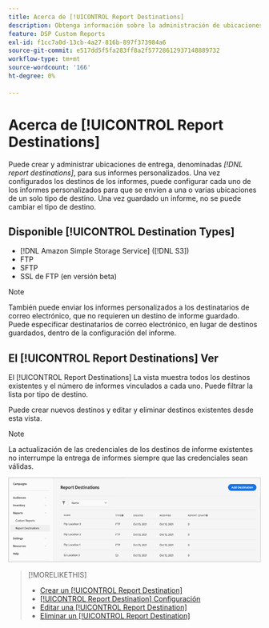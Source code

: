 ```yaml
---
title: Acerca de [!UICONTROL Report Destinations]
description: Obtenga información sobre la administración de ubicaciones de entrega para los informes personalizados.
feature: DSP Custom Reports
exl-id: f1cc7a0d-13cb-4a27-816b-897f373984a6
source-git-commit: e517dd5f5fa283ff8a2f57728612937148889732
workflow-type: tm+mt
source-wordcount: '166'
ht-degree: 0%

---
```


# Acerca de [!UICONTROL Report Destinations]

Puede crear y administrar ubicaciones de entrega, denominadas *[!DNL report destinations]*, para sus informes personalizados. Una vez configurados los destinos de los informes, puede configurar cada uno de los informes personalizados para que se envíen a una o varias ubicaciones de un solo tipo de destino. Una vez guardado un informe, no se puede cambiar el tipo de destino.

## Disponible [!UICONTROL Destination Types]

* [!DNL Amazon Simple Storage Service] ([!DNL S3])
* FTP
* SFTP
* SSL de FTP (en versión beta)

>[!NOTE]
>
> También puede enviar los informes personalizados a los destinatarios de correo electrónico, que no requieren un destino de informe guardado. Puede especificar destinatarios de correo electrónico, en lugar de destinos guardados, dentro de la configuración del informe.

## El [!UICONTROL Report Destinations] Ver

El [!UICONTROL Report Destinations] La vista muestra todos los destinos existentes y el número de informes vinculados a cada uno. Puede filtrar la lista por tipo de destino.

Puede crear nuevos destinos y editar y eliminar destinos existentes desde esta vista.

>[!NOTE]
>
>La actualización de las credenciales de los destinos de informe existentes no interrumpe la entrega de informes siempre que las credenciales sean válidas.

![Destinos del informe](/help/dsp/assets/report-destinations.png)

>[!MORELIKETHIS]
>
>* [Crear un [!UICONTROL Report Destination]](/help/dsp/reports/report-destinations/report-destination-create.md)
>* [[!UICONTROL Report Destination] Configuración](/help/dsp/reports/report-destinations/report-destination-settings.md)
>* [Editar una [!UICONTROL Report Destination]](/help/dsp/reports/report-destinations/report-destination-edit.md)
>* [Eliminar un [!UICONTROL Report Destination]](/help/dsp/reports/report-destinations/report-destination-delete.md)
